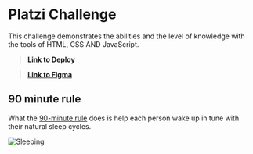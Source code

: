 # Platzi Challenge

This challenge demonstrates the abilities and the level of knowledge with the tools of HTML, CSS AND JavaScript.
> [**Link to Deploy**](https://sgtgarro.github.io/tasty-sleep/)

> [**Link to Figma**](https://www.figma.com/file/f0aqyN9hyzZV21WhzLXps6/Untitled?node-id=0%3A1&t=IFIAkyAsUposIozs-1)

## 90 minute rule

What the [90-minute rule](https://lamenteesmaravillosa.com/la-regla-de-los-90-minutos-para-dormir-mejor/) does is help each person wake up in tune with their natural sleep cycles.

![Sleeping](https://lamenteesmaravillosa.com/wp-content/uploads/2020/07/mujer-dormida-cama-768x512.jpg?auto=webp&quality=45&width=1920&crop=16:9,smart,safe)
